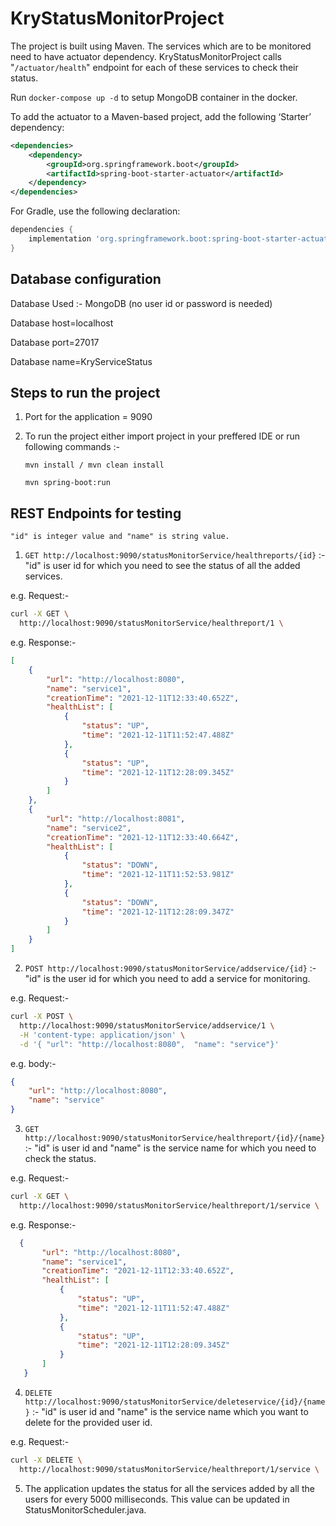 # KryStatusMonitorProject

The project is built using Maven. The services which are to be monitored need to have actuator dependency.
KryStatusMonitorProject calls "```/actuator/health```" endpoint for each of these services to check their status.

Run ```docker-compose up -d``` to setup MongoDB container in the docker.

To add the actuator to a Maven-based project, add the following ‘Starter’ dependency:

```xml
<dependencies>
    <dependency>
        <groupId>org.springframework.boot</groupId>
        <artifactId>spring-boot-starter-actuator</artifactId>
    </dependency>
</dependencies>
```

For Gradle, use the following declaration:

```gradle
dependencies {
    implementation 'org.springframework.boot:spring-boot-starter-actuator'
}
```

## Database configuration

Database Used :- MongoDB (no user id or password is needed)

Database host=localhost

Database port=27017

Database name=KryServiceStatus

## Steps to run the project

1. Port for the application = 9090

2. To run the project either import project in your preffered IDE or run following commands :-

    ```
    mvn install / mvn clean install
    
    mvn spring-boot:run 
    ```

## REST Endpoints for testing

```
"id" is integer value and "name" is string value.
```

1. ```GET http://localhost:9090/statusMonitorService/healthreports/{id}``` :- "id" is user id for which you need to see
   the status of all the added services.
   
e.g. Request:-
```bash
curl -X GET \
  http://localhost:9090/statusMonitorService/healthreport/1 \
```

e.g. Response:-

```json
[
    {
        "url": "http://localhost:8080",
        "name": "service1",
        "creationTime": "2021-12-11T12:33:40.652Z",
        "healthList": [
            {
                "status": "UP",
                "time": "2021-12-11T11:52:47.488Z"
            },
            {
                "status": "UP",
                "time": "2021-12-11T12:28:09.345Z"
            }
        ]
    },
    {
        "url": "http://localhost:8081",
        "name": "service2",
        "creationTime": "2021-12-11T12:33:40.664Z",
        "healthList": [
            {
                "status": "DOWN",
                "time": "2021-12-11T11:52:53.981Z"
            },
            {
                "status": "DOWN",
                "time": "2021-12-11T12:28:09.347Z"
            }
        ]
    }
]
 ```

2. ```POST http://localhost:9090/statusMonitorService/addservice/{id}``` :- "id" is the user id for which you need to
   add a service for monitoring.

e.g. Request:-

```bash
curl -X POST \
  http://localhost:9090/statusMonitorService/addservice/1 \
  -H 'content-type: application/json' \
  -d '{ "url": "http://localhost:8080",  "name": "service"}'
```

e.g. body:-

```json
{
    "url": "http://localhost:8080",
    "name": "service"
}
```

3. ```GET http://localhost:9090/statusMonitorService/healthreport/{id}/{name}``` :- "id" is user id and "name" is the
   service name for which you need to check the status.
   
e.g. Request:-
```bash
curl -X GET \
  http://localhost:9090/statusMonitorService/healthreport/1/service \
```

e.g. Response:-

 ```json
   {
        "url": "http://localhost:8080",
        "name": "service1",
        "creationTime": "2021-12-11T12:33:40.652Z",
        "healthList": [
            {
                "status": "UP",
                "time": "2021-12-11T11:52:47.488Z"
            },
            {
                "status": "UP",
                "time": "2021-12-11T12:28:09.345Z"
            }
        ]
    }
 ```

4. ```DELETE http://localhost:9090/statusMonitorService/deleteservice/{id}/{name}``` :-  "id" is user id and "name" is
   the service name which you want to delete for the provided user id.
   
e.g. Request:-
```bash
curl -X DELETE \
  http://localhost:9090/statusMonitorService/healthreport/1/service \
```

5. The application updates the status for all the services added by all the users for every 5000 milliseconds. This
   value can be updated in StatusMonitorScheduler.java.
